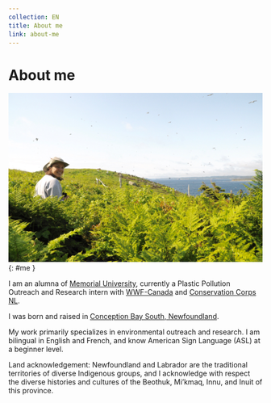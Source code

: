 ```yaml
---
collection: EN
title: About me
link: about-me
---
```


# About me

![Emily Wells](/assets/images/me.jpg){: #me }


I am an alumna of [Memorial University](https://www.mun.ca), currently a Plastic Pollution Outreach and Research intern with [WWF-Canada](http://www.wwf.ca/) and [Conservation Corps NL](http://www.ccnl.ca/).

I was born and raised in [Conception Bay South, Newfoundland](https://goo.gl/maps/L1VTgUeWwL2wycue6).

My work primarily specializes in environmental outreach and research. I am bilingual in English and French, and know American Sign Language (ASL) at a beginner level.

Land acknowledgement: Newfoundland and Labrador are the traditional territories of diverse Indigenous groups, and I acknowledge with respect the diverse histories and cultures of the Beothuk, Mi’kmaq, Innu, and Inuit of this province.

